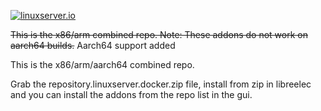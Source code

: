 [linuxserverurl]: https://linuxserver.io
[forumurl]: https://forum.linuxserver.io
[ircurl]: https://www.linuxserver.io/irc/
[podcasturl]: https://www.linuxserver.io/podcast/

[![linuxserver.io](https://raw.githubusercontent.com/linuxserver/docker-templates/master/linuxserver.io/img/linuxserver_medium.png)][linuxserverurl]

~~This is the x86/arm combined repo. Note: These addons do not work on aarch64 builds.~~ Aarch64 support added  

This is the x86/arm/aarch64 combined repo.

Grab the repository.linuxserver.docker.zip file, install from zip in libreelec and you can install the addons from the repo list in the gui.
